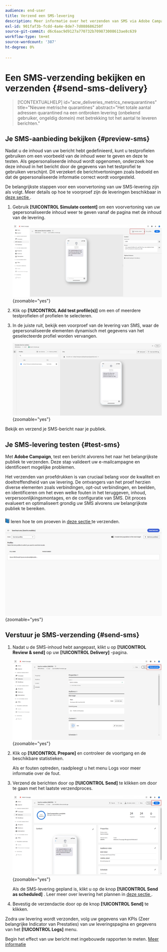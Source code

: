```yaml
---
audience: end-user
title: Verzend een SMS-levering
description: Meer informatie over het verzenden van SMS via Adobe Campaign Web
exl-id: 901faf3b-fcdd-4a4e-8de7-7d088686250f
source-git-commit: d6c6aac9d9127a770732b709873008613ae8c639
workflow-type: tm+mt
source-wordcount: '387'
ht-degree: 0%

---
```


# Een SMS-verzending bekijken en verzenden {#send-sms-delivery}

>[!CONTEXTUALHELP]
>id="acw_deliveries_metrics_newquarantines"
>title="Nieuwe metrische quarantines"
>abstract="Het totale aantal adressen quarantined na een ontbroken levering (onbekend gebruiker, ongeldig domein) met betrekking tot het aantal te leveren berichten."

## Je SMS-aanbieding bekijken {#preview-sms}

Nadat u de inhoud van uw bericht hebt gedefinieerd, kunt u testprofielen gebruiken om een voorbeeld van de inhoud weer te geven en deze te testen. Als gepersonaliseerde inhoud wordt opgenomen, onderzoek hoe deze inhoud in het bericht door de gegevens van het testprofiel te gebruiken verschijnt. Dit verzekert de berichtvertoningen zoals bedoeld en dat de gepersonaliseerde informatie correct wordt voorgesteld.

De belangrijkste stappen voor een voorvertoning van uw SMS-levering zijn als volgt. Meer details op hoe te voorproef zijn de leveringen beschikbaar in [ deze sectie ](../preview-test/preview-content.md).

1. Gebruik **[!UICONTROL Simulate content]** om een voorvertoning van uw gepersonaliseerde inhoud weer te geven vanaf de pagina met de inhoud van de levering.

   ![ previewing gepersonaliseerde inhoud van SMS ](assets/sms_send_1.png){zoomable="yes"}

1. Klik op **[!UICONTROL Add test profile(s)]** om een of meerdere testprofielen of profielen te selecteren.

   <!--
    Once your test profiles are selected, click **[!UICONTROL Select]**.
    ![Selecting test profiles for SMS preview](assets/sms_send_2.png){zoomable="yes"}
    -->

1. In de juiste ruit, bekijk een voorproef van de levering van SMS, waar de gepersonaliseerde elementen dynamisch met gegevens van het geselecteerde profiel worden vervangen.

   ![ ruit van de Voorproef die gepersonaliseerde levering van SMS tonen ](assets/sms_send_3.png){zoomable="yes"}

Bekijk en verzend je SMS-bericht naar je publiek.

## Je SMS-levering testen {#test-sms}

Met **Adobe Campaign**, test een bericht alvorens het naar het belangrijkste publiek te verzenden. Deze stap valideert uw e-mailcampagne en identificeert mogelijke problemen.

Het verzenden van proefdrukken is van cruciaal belang voor de kwaliteit en doeltreffendheid van uw levering. De ontvangers van het proef herzien diverse elementen zoals verbindingen, opt-out verbindingen, en beelden, en identificeren om het even welke fouten in het teruggeven, inhoud, verpersoonlijkingsmontages, en de configuratie van SMS. Dit proces evalueert en optimaliseert grondig uw SMS alvorens uw belangrijkste publiek te bereiken.

![ pictogram van het Boek voor het verzenden van proeven ](../assets/do-not-localize/book.png) leren hoe te om proeven in [ deze sectie ](../preview-test/test-deliveries.md) te verzenden.

![ het Testen levering van SMS ](assets/sms_send_6.png){zoomable="yes"}

## Verstuur je SMS-verzending {#send-sms}

1. Nadat u de SMS-inhoud hebt aangepast, klikt u op **[!UICONTROL Review & send]** op uw **[!UICONTROL Delivery]** -pagina.

   ![ Overzicht en verzend SMS levering ](assets/sms_send_4.png){zoomable="yes"}

1. Klik op **[!UICONTROL Prepare]** en controleer de voortgang en de beschikbare statistieken.

   Als er fouten optreden, raadpleegt u het menu Logs voor meer informatie over de fout.

1. Verzend de berichten door op **[!UICONTROL Send]** te klikken om door te gaan met het laatste verzendproces.

   ![ verzendt levering van SMS ](assets/sms_send_5.png){zoomable="yes"}

   Als de SMS-levering gepland is, klikt u op de knop **[!UICONTROL Send as scheduled]** . Leer meer over levering het plannen in [ deze sectie ](../msg/gs-messages.md#schedule-the-delivery-sending).

1. Bevestig de verzendactie door op de knop **[!UICONTROL Send]** te klikken.

Zodra uw levering wordt verzonden, volg uw gegevens van KPIs (Zeer belangrijke Indicator van Prestaties) van uw leveringspagina en gegevens van het **[!UICONTROL Logs]** menu.

Begin het effect van uw bericht met ingebouwde rapporten te meten. [Meer informatie](../reporting/sms-report.md)